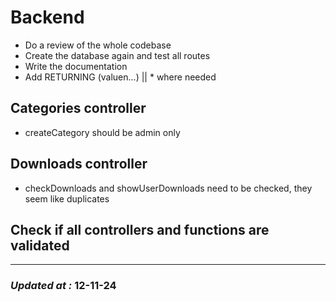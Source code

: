 # Backend

- Do a review of the whole codebase
- Create the database again and test all routes
- Write the documentation
- Add RETURNING (valuen...) || \* where needed

## Categories controller

- createCategory should be admin only

## Downloads controller

- checkDownloads and showUserDownloads need to be checked, they seem like duplicates

## Check if all controllers and functions are validated

---

### **_Updated at :_** 12-11-24
